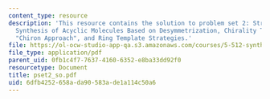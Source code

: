 ```yaml
---
content_type: resource
description: 'This resource contains the solution to problem set 2: Strategies for
  Synthesis of Acyclic Molecules Based on Desymmetrization, Chirality Transfer, the
  "Chiron Approach", and Ring Template Strategies.'
file: https://ol-ocw-studio-app-qa.s3.amazonaws.com/courses/5-512-synthetic-organic-chemistry-ii-spring-2005/6dfb4252658ada90583ade1a114c50a6_pset2_so.pdf
file_type: application/pdf
parent_uid: 0fb1c4f7-7637-4160-6352-e8ba33dd92f0
resourcetype: Document
title: pset2_so.pdf
uid: 6dfb4252-658a-da90-583a-de1a114c50a6
---
```

